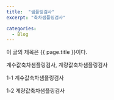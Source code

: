 ```yaml
---
title:  "샘플링검사"
excerpt: "축차샘플링검사"

categories:
  - Blog
---
```


이 글의 제목은 {{ page.title }}이다.

계수값축차샘플링검사, 계량값축차샘플링검사

1-1 계수값축차샘플링검사

1-2 계량값축차샘플링검사
